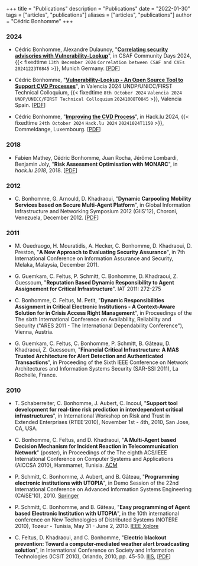 +++
title = "Publications"
description = "Publications"
date = "2022-01-30"
tags = ["articles", "publications"]
aliases = ["articles", "publications"]
author = "Cédric Bonhomme"
+++

### 2024

- Cédric Bonhomme, Alexandre Dulaunoy, "**[Correlating security advisories with Vulnerability-Lookup](https://web.archive.org/web/20250320071905/https://www.csaf.io/communitydays/)**", in CSAF Community Days 2024, {{< fixedtime `13th December 2024` `Correlation between CSAF and CVEs` `20241223T0845` >}}, Munich Germany. [[PDF](https://www.vulnerability-lookup.org/files/events/2024/20241213-CSAF-Community-Days-2024.pdf)]

- Cédric Bonhomme, "**[Vulnerability-Lookup - An Open Source Tool to Support CVD Processes](https://www.first.org/events/colloquia/valencia2024)**", in Valencia 2024 UNDP/UNICC/FIRST Technical Colloquium, {{< fixedtime `8th October 2024` `Valencia 2024 UNDP/UNICC/FIRST Technical Colloquium` `20241008T0845` >}}, Valencia Spain. [[PDF](https://www.vulnerability-lookup.org/files/events/2024/20241008-FIRST-Technical-Colloquium.pdf)]

- Cédric Bonhomme, "**[Improving the CVD Process](https://pretalx.com/hack-lu-2024/talk/TGV7MK/)**", in Hack.lu 2024, {{< fixedtime `24th October 2024` `Hack.lu 2024` `20241024T1150` >}}, Dommeldange, Luxembourg. [[PDF](https://pretalx.com/media/hack-lu-2024/submissions/TGV7MK/resources/Vulnerability-Lookup_Hacklu-2024_hhRh16w.pdf)]


### 2018

- Fabien Mathey, Cédric Bonhomme, Juan Rocha, Jérôme Lombardi, Benjamin Joly, "**Risk Assessment Optimisation with MONARC**", in *hack.lu 2018*, 2018. [[PDF](https://www.monarc.lu/assets/files/publications/2018-HACK.LU-CASES.pdf)]


### 2012

- C. Bonhomme, G. Arnould, D. Khadraoui, "**Dynamic Carpooling Mobility Services based on Secure Multi-Agent Platform**", in Global Information Infrastructure and Networking Symposium 2012 (GIIS'12), Choroni, Venezuela, December 2012. [[PDF](https://www.researchgate.net/publication/233946164_Dynamic_Carpooling_Mobility_Services_based_on_Secure_Multi-Agent_Platform)]


### 2011

- M. Ouedraogo, H. Mouratidis, A. Hecker, C. Bonhomme, D. Khadraoui, D. Preston, "**A New Approach to Evaluating Security Assurance**", in 7th International Conference on Information Assurance and Security, Melaka, Malaysia, December 2011.

- G. Guemkam, C. Feltus, P. Schmitt, C. Bonhomme, D. Khadraoui, Z. Guessoum, "**Reputation Based Dynamic Responsibility to Agent Assignement for Critical Infrastructure**". IAT 2011: 272-275

- C. Bonhomme, C. Feltus, M. Petit, "**Dynamic Responsibilities Assignment in Critical Electronic Institutions - A Context-Aware Solution for in Crisis Access Right Management**", in Proceedings of the The sixth International Conference on Availability, Reliability and Security ("ARES 2011 - The International Dependability Conference"), Vienna, Austria.

- G. Guemkam, C. Feltus, C. Bonhomme, P. Schmitt, B. Gâteau, D. Khadraoui, Z. Guessoum, "**Financial Critical Infrastructure: A MAS Trusted Architecture for Alert Detection and Authenticated Transactions**", in Proceeding of the Sixth IEEE Conference on Network Architectures and Information Systems Security (SAR-SSI 2011), La Rochelle, France.


### 2010

- T. Schaberreiter, C. Bonhomme, J. Aubert, C. Incoul, "**Support tool development for real-time risk prediction in interdependent critical infrastructures**", in International Workshop on Risk and Trust in Extended Enterprises (RTEE’2010), November 1st - 4th, 2010, San Jose, CA, USA.

- C. Bonhomme, C. Feltus, and D. Khadraoui, "**A Multi-Agent based Decision Mechanism for Incident Reaction in Telecommunication Network**" (poster), in Proceedings of the The eighth ACS/IEEE International Conference on Computer Systems and Applications (AICCSA 2010), Hammamet, Tunisia. [ACM](http://portal.acm.org/citation.cfm?id=1908124.1908490)

- P. Schmitt, C. Bonhomme, J. Aubert, and B. Gâteau, "**Programming electronic institutions with UTOPIA**", in Demo Session of the 22nd International Conference on Advanced Information Systems Engineering (CAiSE’10), 2010. [Springer](http://www.springerlink.com/content/n116086320352887/)

- P. Schmitt, C. Bonhomme, and B. Gâteau, "**Easy programming of Agent based Electronic Institution with UTOPIA**", in the 10th international conference on New Technologies of Distributed Systems (NOTERE 2010), Tozeur - Tunisia, May 31 - June 2, 2010. [IEEE Xplore](http://ieeexplore.ieee.org/xpl/freeabs_all.jsp?arnumber=5536694)

- C. Feltus, D. Khadraoui, and C. Bonhomme, "**Electric blackout prevention: Toward a computer-mediated weather alert broadcasting solution**", in International Conference on Society and Information Technologies (ICSIT 2010), Orlando, 2010, pp. 45-50. [IIIS](http://www.iiis.org/CDs2010/CD2010IMC/ICSIT_2010/index.asp?id=0&area=1), [[PDF](https://www.researchgate.net/publication/202033092_Electric_Blackout_Prevention_Toward_a_Computer-Mediated_Weather_Alert_Broadcasting_Solution)]
